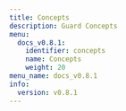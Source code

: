 ```yaml
---
title: Concepts
description: Guard Concepts
menu:
  docs_v0.8.1:
    identifier: concepts
    name: Concepts
    weight: 20
menu_name: docs_v0.8.1
info:
  version: v0.8.1
---
```


